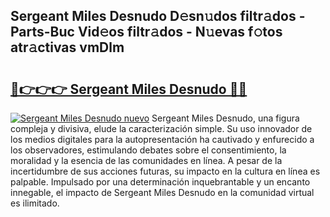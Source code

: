## Sergeant Miles Desnudo D𝚎sn𝚞dos filtr𝚊dos - Parts-Buc Vid𝚎os filtr𝚊dos - N𝚞evas f𝚘tos atr𝚊ctivas vmDlm

# <h2><a href="http://mb9tt7.tromn.icu/?c=Sergeant+Miles+Desnudo">🔗👉👉👉 Sergeant Miles Desnudo 🔗🔗</a></h2>

[![Sergeant Miles Desnudo nuevo](https://i.imgur.com/pEAQMta.gif)](http://mb9tt7.tromn.icu/?c=Sergeant+Miles+Desnudo)
Sergeant Miles Desnudo, una figura compleja y divisiva, elude la caracterización simple. Su uso innovador de los medios digitales para la autopresentación ha cautivado y enfurecido a los observadores, estimulando debates sobre el consentimiento, la moralidad y la esencia de las comunidades en línea. A pesar de la incertidumbre de sus acciones futuras, su impacto en la cultura en línea es palpable. Impulsado por una determinación inquebrantable y un encanto innegable, el impacto de Sergeant Miles Desnudo en la comunidad virtual es ilimitado.
